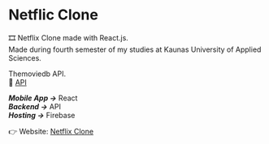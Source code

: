 # Netflic Clone #
🎞️ Netflix Clone made with React.js.<br/>
Made during fourth semester of my studies at Kaunas University of Applied Sciences.<br/>

Themoviedb API.<br/>
🔗 [API](https://developers.themoviedb.org/3)<br/>

***Mobile App ->*** React<br/>
***Backend ->*** API<br/>
***Hosting ->*** Firebase<br/>

👉 Website: [Netflix Clone](https://netflix-clone-94690.web.app/)
